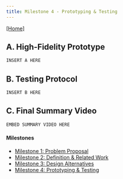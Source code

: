 ```yaml
---
title: Milestone 4 - Prototyping & Testing
---
```


[[Home]](/index.md)
## A. High-Fidelity Prototype

```markdown
INSERT A HERE
```

## B. Testing Protocol

```markdown
INSERT B HERE
```

## C. Final Summary Video
```markdown
EMBED SUMMARY VIDEO HERE
```

#### Milestones

- [Milestone 1: Problem Proposal](/milestone1.md)
- [Milestone 2: Definition & Related Work](/milestone2.md)
- [Milestone 3: Design Alternatives](/milestone3.md)
- [Milestone 4: Prototyping & Testing](/milestone4.md)
